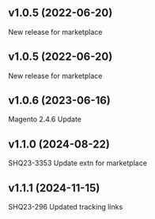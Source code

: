 ## v1.0.5 (2022-06-20)
New release for marketplace


## v1.0.5 (2022-06-20)
New release for marketplace


## v1.0.6 (2023-06-16)
Magento 2.4.6 Update


## v1.1.0 (2024-08-22)
SHQ23-3353 Update extn for marketplace


## v1.1.1 (2024-11-15)
SHQ23-296 Updated tracking links


